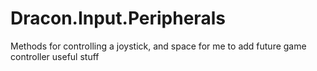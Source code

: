 # Dracon.Input.Peripherals
Methods for controlling a joystick, and space for me to add future game controller useful stuff
